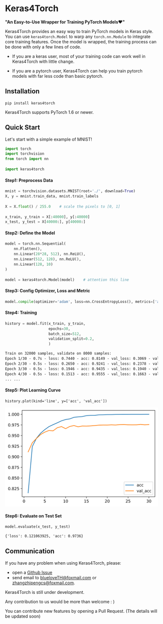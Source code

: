 # Keras4Torch

**"An Easy-to-Use Wrapper for Training PyTorch Models❤"**



Keras4Torch provides an easy way to train PyTorch models in Keras style. You can use `keras4torch.Model` to warp any `torch.nn.Module` to integrate core training features. Once the model is wrapped, the training process can be done with only a few lines of code.

+ If you are a keras user, most of your training code can work well in Keras4Torch with little change.

+ If you are a pytorch user, Keras4Torch can help you train pytorch models with far less code than basic pytorch.

## Installation

```
pip install keras4torch
```

Keras4Torch supports PyTorch 1.6 or newer.



## Quick Start

Let's start with a simple example of MNIST!

```python
import torch
import torchvision
from torch import nn

import keras4torch
```

#### Step1: Preprocess Data

```python
mnist = torchvision.datasets.MNIST(root='./', download=True)
X, y = mnist.train_data, mnist.train_labels

X = X.float() / 255.0    # scale the pixels to [0, 1]

x_train, y_train = X[:40000], y[:40000]
x_test, y_test = X[40000:], y[40000:]
```

#### Step2: Define the Model

```python
model = torch.nn.Sequential(
    nn.Flatten(),
    nn.Linear(28*28, 512), nn.ReLU(),
    nn.Linear(512, 128), nn.ReLU(),
    nn.Linear(128, 10)
)

model = keras4torch.Model(model)    # attention this line
```

#### Step3: Config Optimizer, Loss and Metric

```python
model.compile(optimizer='adam', loss=nn.CrossEntropyLoss(), metrics=['acc'])
```

#### Step4: Training

```python
history = model.fit(x_train, y_train,
                	epochs=30,
                	batch_size=512,
                	validation_split=0.2,
                	)
```

```txt
Train on 32000 samples, validate on 8000 samples:
Epoch 1/30 - 0.7s - loss: 0.7440 - acc: 0.8149 - val_loss: 0.3069 - val_acc: 0.9114 - lr: 1e-03
Epoch 2/30 - 0.5s - loss: 0.2650 - acc: 0.9241 - val_loss: 0.2378 - val_acc: 0.9331 - lr: 1e-03
Epoch 3/30 - 0.5s - loss: 0.1946 - acc: 0.9435 - val_loss: 0.1940 - val_acc: 0.9431 - lr: 1e-03
Epoch 4/30 - 0.5s - loss: 0.1513 - acc: 0.9555 - val_loss: 0.1663 - val_acc: 0.9524 - lr: 1e-03
... ...
```

#### Step5: Plot Learning Curve

```
history.plot(kind='line', y=['acc', 'val_acc'])
```

![learning_curve.svg](imgs/learning_curve.svg)

#### Step6: Evaluate on Test Set

```python
model.evaluate(x_test, y_test)
```

```txt
{'loss': 0.121063925, 'acc': 0.9736}
```



## Communication

If you have any problem when using Keras4Torch, please:

+ open a [Github Issue](https://github.com/blueloveTH/keras4torch/issues) 
+ send email to blueloveTH@foxmail.com or zhangzhipengcs@foxmail.com.

Keras4Torch is still under development.

Any contribution to us would be more than welcome : )

You can contribute new features by opening a Pull Request. (The details will be updated soon)